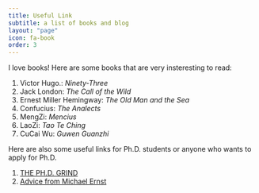 ```yaml
---
title: Useful Link
subtitle: a list of books and blog
layout: "page"
icon: fa-book
order: 3
---
```


I love books! Here are some books that are very insteresting to read:

1. Victor Hugo.: *Ninety-Three*
2. Jack London: *The Call of the Wild*
3. Ernest Miller Hemingway: *The Old Man and the Sea*
4. Confucius: *The Analects*
5. MengZi: *Mencius*
6. LaoZi: *Tao Te Ching*
7. CuCai Wu: *Guwen Guanzhi*

Here are also some useful links for Ph.D. students or anyone who wants to apply for Ph.D.
1. [THE PH.D. GRIND](http://www.pgbovine.net/PhD-memoir/pguo-PhD-grind.pdf)
2. [Advice from Michael Ernst](https://homes.cs.washington.edu/~mernst/advice/)
